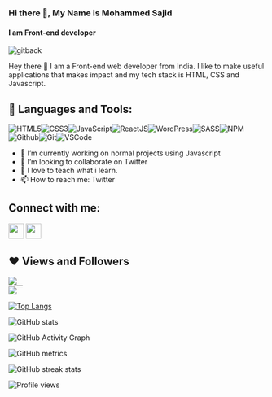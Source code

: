 ### Hi there 👋, My Name  is Mohammed Sajid
#### I am Front-end developer
![gitback](https://user-images.githubusercontent.com/87852919/167628453-00bf380b-0880-469e-b42c-efeb1af86e29.png)



Hey there 👋 I am a Front-end web developer from India. I like to make useful applications that makes impact and my tech stack is HTML, CSS and Javascript.

## 🚀 Languages and Tools:

![HTML5](https://img.icons8.com/color/30/html-5.png)![CSS3](https://img.icons8.com/color/30/css3.png)![JavaScript](https://img.icons8.com/color/30/javascript.png)![ReactJS](https://img.icons8.com/color/30/react-native.png)![WordPress](https://img.icons8.com/color/30/wordpress.png)![SASS](https://img.icons8.com/color/30/sass.png)![NPM](https://img.icons8.com/color/30/npm.png)![Github](https://img.icons8.com/material-outlined/30/github.png)![Git](https://img.icons8.com/color/30/git.png)![VSCode](https://img.icons8.com/color/30/visual-studio-code-2019.png)
<br/>

- 🔭 I’m currently working on normal projects using Javascript
- 👯 I’m looking to collaborate on Twitter 
- 💬 I love to teach what i learn.
- 📫 How to reach me: Twitter 


## Connect with me:

<p align="left">

<a href = "https://www.linkedin.com/in/mohammed-sajid-6144a01b9/"><img src="https://img.icons8.com/fluent/48/000000/linkedin.png" width="30px"/></a>
<a href = "https://twitter.com/@sajid_curious"><img src="https://img.icons8.com/fluent/48/000000/twitter.png" width="30px"/></a>
</p>


## ❤ Views and Followers

<a href="https://twitter.com/@sajid_curious" target="_blank" rel="noreferrer"><img
src="https://img.shields.io/twitter/follow/@sajid_curios?logo=twitter&style=for-the-badge&color=3382ed&labelColor=1c1917"/> &nbsp;&nbsp;
  <br>
<a href="https://github.com/SajidCurious" target="_blank" rel="noreferrer"><img
src="https://img.shields.io/github/followers/SajidCurious?logo=github&style=for-the-badge&color=3382ed&labelColor=1c1917" /></a>

[![Top Langs](https://github-readme-stats.vercel.app/api/top-langs/?username=SajidCurious)](https://github.com/anuraghazra/github-readme-stats)

![GitHub stats](https://github-readme-stats.vercel.app/api?username=SajidCurious&show_icons=true&count_private=true)  

![GitHub Activity Graph](https://activity-graph.herokuapp.com/graph?username=SajidCurious)  

![GitHub metrics](https://metrics.lecoq.io/SajidCurious)  

![GitHub streak stats](https://github-readme-streak-stats.herokuapp.com/?user=SajidCurious)  

![Profile views](https://gpvc.arturio.dev/SajidCurious)  
